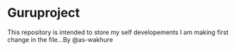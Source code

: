 # Guruproject
This  repository is intended to store my self developements
I am making first change in the file...By @as-wakhure
